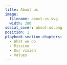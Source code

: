 ```yaml
---
title: About us
image:
  filename: about-us.svg
  width: 280
social_cover: about-us.png
position: 1
playbook-section-chapters:
  - What we do
  - Mission
  - Our vision
  - Values
---
```

